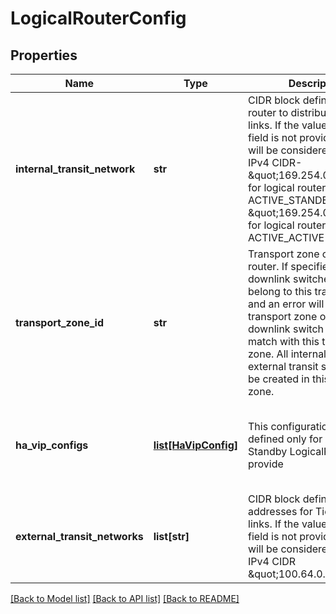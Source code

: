 # LogicalRouterConfig

## Properties
Name | Type | Description | Notes
------------ | ------------- | ------------- | -------------
**internal_transit_network** | **str** | CIDR block defining service router to distributed router links. If the value for this field is not provided, then it will be considered as default IPv4 CIDR- \&quot;169.254.0.0/28\&quot; for logical router with ACTIVE_STANDBY HA mode \&quot;169.254.0.0/24\&quot; for logical router with ACTIVE_ACTIVE HA mode  | [optional] 
**transport_zone_id** | **str** | Transport zone of the logical router. If specified then all downlink switches should belong to this transport zone and an error will be thrown if transport zone of the downlink switch doesn&#x27;t match with this transport zone. All internal and external transit switches will be created in this transport zone. | [optional] 
**ha_vip_configs** | [**list[HaVipConfig]**](HaVipConfig.md) | This configuration can be defined only for Active-Standby LogicalRouter to provide | redundancy. For mulitple uplink ports, multiple HaVipConfigs must be defined | and each config will pair exactly two uplink ports. The VIP will move and will | always be owned by the Active node. Note - when HaVipConfig[s] are defined, | configuring dynamic-routing is disallowed. | [optional] 
**external_transit_networks** | **list[str]** | CIDR block defining addresses for Tier0 to Tier1 links. If the value for this field is not provided, then it will be considered as default IPv4 CIDR \&quot;100.64.0.0/16\&quot;  | [optional] 

[[Back to Model list]](../README.md#documentation-for-models) [[Back to API list]](../README.md#documentation-for-api-endpoints) [[Back to README]](../README.md)

